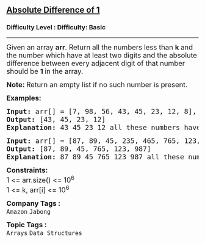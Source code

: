 <h2><a href="https://www.geeksforgeeks.org/problems/absolute-difference-11156/1?page=1&category=Arrays,Sorting,Matrix,Greedy,two-pointer-algorithm,sliding-window,prefix-sum&sortBy=difficulty">Absolute Difference of 1</a></h2><h3>Difficulty Level : Difficulty: Basic</h3><hr><div class="problems_problem_content__Xm_eO"><p><span style="font-size: 18px;">Given an array <strong>arr</strong>. Return all the numbers less than <strong>k&nbsp;</strong>and the number which have at least two digits and the absolute difference between every adjacent digit of that number should be <strong>1&nbsp;</strong>in the array.</span></p>
<p><span style="font-size: 18px;"><strong>Note: </strong>Return an empty list if no such number is present.</span></p>
<p><span style="font-size: 18px;"><strong>Examples:</strong></span></p>
<pre><span style="font-size: 18px;"><strong>Input: </strong>arr[] = [7, 98, 56, 43, 45, 23, 12, 8], k = 54
<strong>Output:</strong> [43, 45, 23, 12]
<strong>Explanation:</strong> 43 45 23 12 all these numbers have adjacent digits diff as 1 and they areless than 54.</span></pre>
<pre><span style="font-size: 18px;"><strong>Input:</strong> arr[] = [87, 89, 45, 235, 465, 765, 123, 987, 499, 655], k = 1000
<strong>Output:</strong> [87, 89, 45, 765, 123, 987]
<strong>Explanation:</strong> 87 89 45 765 123 987 all these numbers have adjacent digits diff as 1 and they areless than 1000.</span>
</pre>
<p><span style="font-size: 18px;"><strong>Constraints:</strong><br>1 &lt;= arr.size() &lt;= 10<sup>6</sup><br>1 &lt;= k, arr[i] &lt;= 10<sup>6</sup></span></p></div><p><span style=font-size:18px><strong>Company Tags : </strong><br><code>Amazon</code>&nbsp;<code>Jabong</code>&nbsp;<br><p><span style=font-size:18px><strong>Topic Tags : </strong><br><code>Arrays</code>&nbsp;<code>Data Structures</code>&nbsp;